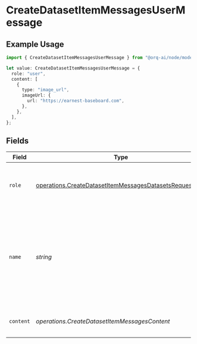 # CreateDatasetItemMessagesUserMessage

## Example Usage

```typescript
import { CreateDatasetItemMessagesUserMessage } from "@orq-ai/node/models/operations";

let value: CreateDatasetItemMessagesUserMessage = {
  role: "user",
  content: [
    {
      type: "image_url",
      imageUrl: {
        url: "https://earnest-baseboard.com",
      },
    },
  ],
};
```

## Fields

| Field                                                                                                                              | Type                                                                                                                               | Required                                                                                                                           | Description                                                                                                                        |
| ---------------------------------------------------------------------------------------------------------------------------------- | ---------------------------------------------------------------------------------------------------------------------------------- | ---------------------------------------------------------------------------------------------------------------------------------- | ---------------------------------------------------------------------------------------------------------------------------------- |
| `role`                                                                                                                             | [operations.CreateDatasetItemMessagesDatasetsRequestRole](../../models/operations/createdatasetitemmessagesdatasetsrequestrole.md) | :heavy_check_mark:                                                                                                                 | The role of the messages author, in this case `user`.                                                                              |
| `name`                                                                                                                             | *string*                                                                                                                           | :heavy_minus_sign:                                                                                                                 | An optional name for the participant. Provides the model information to differentiate between participants of the same role.       |
| `content`                                                                                                                          | *operations.CreateDatasetItemMessagesContent*                                                                                      | :heavy_check_mark:                                                                                                                 | The contents of the user message.                                                                                                  |